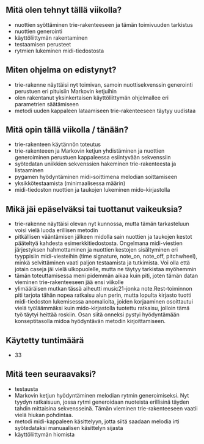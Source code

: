 ## Mitä olen tehnyt tällä viikolla?
- nuottien syöttäminen trie-rakenteeseen ja tämän toimivuuden tarkistus
- nuottien generointi
- käyttöliittymän rakentaminen
- testaamisen perusteet
- rytmien lukeminen midi-tiedostosta

## Miten ohjelma on edistynyt?
- trie-rakenne näyttäisi nyt toimivan, samoin nuottisekvenssin generointi perustuen eri pituisiin Markovin ketjuihin
- olen rakentanut yksinkertaisen käyttöliittymän ohjelmallee eri parametrien säätämiseen
- metodi uuden kappaleen lataamiseen trie-rakenteeseen täytyy uudistaa

## Mitä opin tällä viikolla / tänään?
- trie-rakenteen käytännön toteutus 
- trie-rakenteeen ja Markovin ketjun yhdistäminen ja nuottien generoiminen perustuen kappaleessa esiintyvään sekvenssiin
- syötedatan uniikkien sekvenssien hakeminen trie-rakenteesta ja listaaminen
- pygamen hyödyntäminen midi-soittimena melodian soittamiseen
- yksikkötestaamista (minimaalisessa määrin)
- midi-tiedoston nuottien ja taukojen lukeminen mido-kirjastolla

## Mikä jäi epäselväksi tai tuottanut vaikeuksia?
- trie-rakenne näyttäisi olevan nyt kunnossa, mutta tämän tarkasteluun voisi vielä luoda erillisen metodin
- pitkällisen vääntämisen jälkeen midolla sain nuottien ja taukojen kestot pääteltyä kahdesta esimerkkitiedostosta. Ongelmana midi-viestien järjestyksen hahmottaminen ja nuottien kestojen sisältyminen eri tyyppisiin midi-viesteihin (time signature, note_on, note_off, pitchwheel), minkä selvittäminen vaati paljon testaamista ja tutkimista. Voi olla että jotain caseja jäi vielä ulkopuolelle, mutta ne täytyy tarkistaa myöhemmin
- tämän toteuttamisessa meni pidemmän aikaa kuin piti, joten tämän datan vieminen trie-rakenteeseen jää ensi viikolle
- ylimääräisen mutkan tässä aiheutti music21-jonka note.Rest-toiminnon piti tarjota tähän nopea ratkaisu alun perin, mutta lopulta kirjasto tuotti midi-tiedoston lukemisessa anomalioita, joiden korjaaminen osoittautui vielä työläämmäksi kuin mido-kirjastolla tuotettu ratkaisu, jolloin tämä työ täytyi heittää roskiin. Osan siitä onneksi pystyi hyödyntämään konseptitasolla midoa hyödyntävän metodin kirjoittamiseen.

## Käytetty tuntimäärä
- 33

## Mitä teen seuraavaksi?
- testausta
- Markovin ketjun hyödyntäminen melodian rytmin generoimiseksi. Nyt tyydyn ratkaisuun, jossa rytmi generoidaan nuoteista erillisinä täyden tahdin mittaisina sekvensseinä. Tämän vieminen trie-rakenteeseen vaatii vielä hiukan pohdintaa.
- metodi midi-kappaleen käsittelyyn, jotta siitä saadaan melodia irti syötedataksi manuaalisen käsittelyn sijasta
- käyttöliittymän hiomista